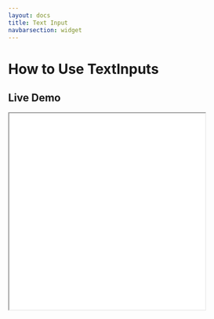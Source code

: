 ```yaml
---
layout: docs
title: Text Input
navbarsection: widget
---
```


How to Use TextInputs
====================

Live Demo
-----------

<iframe src="/wasm_control/textinput.html" height="400" width="400" title="Live Demo" scrolling="no"></iframe>

